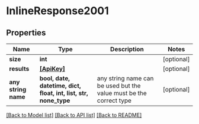 # InlineResponse2001


## Properties
Name | Type | Description | Notes
------------ | ------------- | ------------- | -------------
**size** | **int** |  | [optional] 
**results** | [**[ApiKey]**](ApiKey.md) |  | [optional] 
**any string name** | **bool, date, datetime, dict, float, int, list, str, none_type** | any string name can be used but the value must be the correct type | [optional]

[[Back to Model list]](../README.md#documentation-for-models) [[Back to API list]](../README.md#documentation-for-api-endpoints) [[Back to README]](../README.md)


